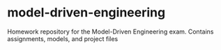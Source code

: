 # model-driven-engineering
Homework repository for the Model-Driven Engineering exam. Contains assignments, models, and project files
